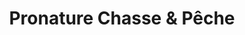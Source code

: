 ---
title: "Pronature Chasse & Pêche"
url: /trois-rivieres/pronature-chasse-and-peche/
shop: sports
---